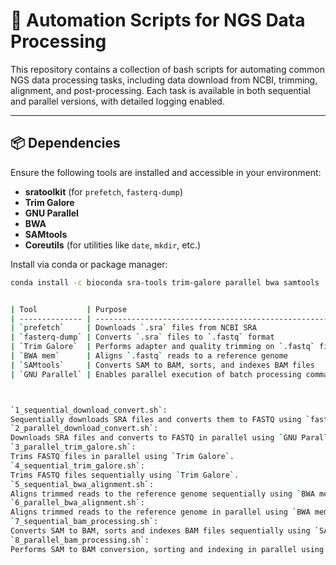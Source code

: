 # 🔧 Automation Scripts for NGS Data Processing

This repository contains a collection of bash scripts for automating common NGS data processing tasks, including data download from NCBI, trimming, alignment, and post-processing. Each task is available in both sequential and parallel versions, with detailed logging enabled.

---

## 📦 Dependencies

Ensure the following tools are installed and accessible in your environment:

- **sratoolkit** (for `prefetch`, `fasterq-dump`)
- **Trim Galore**
- **GNU Parallel**
- **BWA**
- **SAMtools**
- **Coreutils** (for utilities like `date`, `mkdir`, etc.)

Install via conda or package manager:
```bash
conda install -c bioconda sra-tools trim-galore parallel bwa samtools


| Tool           | Purpose                                                 |
| -------------- | ------------------------------------------------------- |
| `prefetch`     | Downloads `.sra` files from NCBI SRA                    |
| `fasterq-dump` | Converts `.sra` files to `.fastq` format                |
| `Trim Galore`  | Performs adapter and quality trimming on `.fastq` files |
| `BWA mem`      | Aligns `.fastq` reads to a reference genome             |
| `SAMtools`     | Converts SAM to BAM, sorts, and indexes BAM files       |
| `GNU Parallel` | Enables parallel execution of batch processing commands |



`1_sequential_download_convert.sh`:
Sequentially downloads SRA files and converts them to FASTQ using `fasterq-dump`.            
`2_parallel_download_convert.sh`:
Downloads SRA files and converts to FASTQ in parallel using `GNU Parallel`.                  
`3_parallel_trim_galore.sh`:
Trims FASTQ files in parallel using `Trim Galore`.                                           
`4_sequential_trim_galore.sh`:
Trims FASTQ files sequentially using `Trim Galore`.                                          
`5_sequential_bwa_alignment.sh`:
Aligns trimmed reads to the reference genome sequentially using `BWA mem`.                  
`6_parallel_bwa_alignment.sh`:
Aligns trimmed reads to the reference genome in parallel using `BWA mem` and `GNU Parallel`. 
`7_sequential_bam_processing.sh`:
Converts SAM to BAM, sorts and indexes BAM files sequentially using `SAMtools`.              
`8_parallel_bam_processing.sh`:
Performs SAM to BAM conversion, sorting and indexing in parallel using `GNU Parallel`.       
